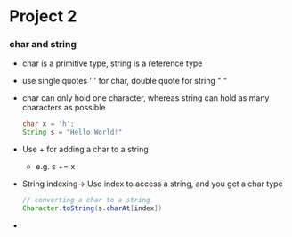 # Project 2

### char and string

- char is a primitive type, string is a reference type

- use single quotes ' ' for char, double quote for string " "

- char can only hold one character, whereas string can hold as many characters as possible

  ```java
  char x = 'h';
  String s = "Hello World!"
  ```

- Use + for adding a char to a string

  - e.g. s += x

- String indexing-> Use index to access a string, and you get a char type

  ```java
  // converting a char to a string
  Character.toString(s.charAt[index])
  ```

- 